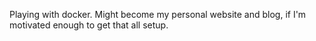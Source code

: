 Playing with docker. Might become my personal website and blog, if I'm motivated enough to get that all setup.
